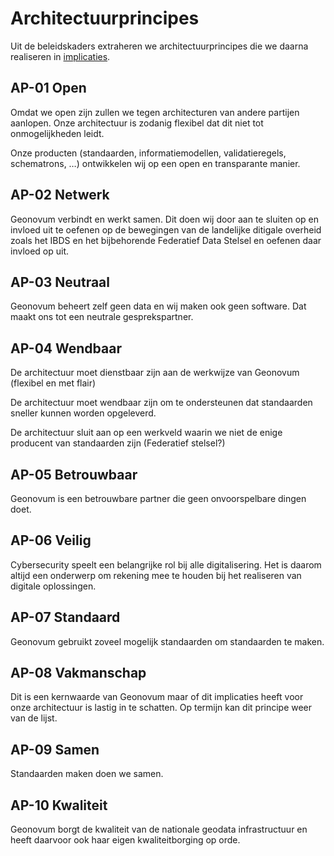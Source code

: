 # Architectuurprincipes

Uit de beleidskaders extraheren we architectuurprincipes die we daarna
realiseren in [implicaties](../implicaties/).

## AP-01 Open

Omdat we open zijn zullen we tegen architecturen van andere partijen aanlopen. Onze architectuur is zodanig flexibel dat dit niet tot onmogelijkheden leidt.

Onze producten (standaarden, informatiemodellen, validatieregels, schematrons, …) ontwikkelen wij op een open en transparante manier.

## AP-02 Netwerk

Geonovum verbindt en werkt samen. Dit doen wij door aan te sluiten op en invloed uit te oefenen op de bewegingen van de landelijke ditigale overheid zoals het IBDS en het bijbehorende Federatief Data Stelsel en oefenen daar invloed op uit.

## AP-03 Neutraal

Geonovum beheert zelf geen data en wij maken ook geen software. Dat maakt ons tot een neutrale gesprekspartner.

## AP-04 Wendbaar

De architectuur moet dienstbaar zijn aan de werkwijze van Geonovum (flexibel en met flair)

De architectuur moet wendbaar zijn om te ondersteunen dat standaarden sneller kunnen worden opgeleverd.

De architectuur sluit aan op een werkveld waarin we niet de enige producent van standaarden zijn (Federatief stelsel?)

## AP-05 Betrouwbaar

Geonovum is een betrouwbare partner die geen onvoorspelbare dingen doet.

## AP-06 Veilig

Cybersecurity speelt een belangrijke rol bij alle digitalisering. Het is daarom altijd een onderwerp om rekening mee te houden bij het realiseren van digitale oplossingen.

## AP-07 Standaard

Geonovum gebruikt zoveel mogelijk standaarden om standaarden te maken.

## AP-08 Vakmanschap

Dit is een kernwaarde van Geonovum maar of dit implicaties heeft voor onze architectuur is
lastig in te schatten. Op termijn kan dit principe weer van de lijst.

## AP-09 Samen

Standaarden maken doen we samen.

## AP-10 Kwaliteit

Geonovum borgt de kwaliteit van de nationale geodata infrastructuur en
heeft daarvoor ook haar eigen kwaliteitborging op orde.

